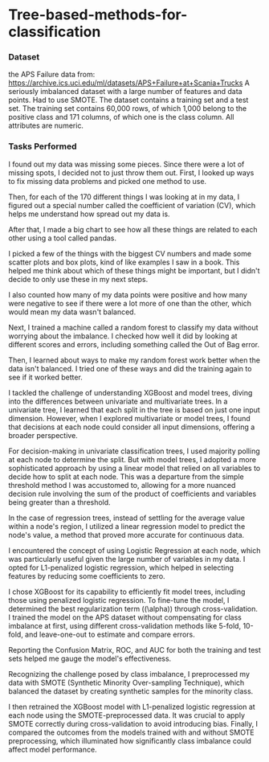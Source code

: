 # Tree-based-methods-for-classification

### Dataset
the APS Failure data from: https://archive.ics.uci.edu/ml/datasets/APS+Failure+at+Scania+Trucks
A seriously imbalanced dataset with a large number of features and data points. Had to use SMOTE. 
The dataset contains a training set and a test set. The training set contains 60,000 rows, of which 1,000 belong to the positive class and 171 columns, of which one is the class column. All attributes are numeric.

### Tasks Performed
I found out my data was missing some pieces. Since there were a lot of missing spots, I decided not to just throw them out. First, I looked up ways to fix missing data problems and picked one method to use.

Then, for each of the 170 different things I was looking at in my data, I figured out a special number called the coefficient of variation (CV), which helps me understand how spread out my data is.

After that, I made a big chart to see how all these things are related to each other using a tool called pandas.

I picked a few of the things with the biggest CV numbers and made some scatter plots and box plots, kind of like examples I saw in a book. This helped me think about which of these things might be important, but I didn't decide to only use these in my next steps.

I also counted how many of my data points were positive and how many were negative to see if there were a lot more of one than the other, which would mean my data wasn't balanced.

Next, I trained a machine called a random forest to classify my data without worrying about the imbalance. I checked how well it did by looking at different scores and errors, including something called the Out of Bag error.

Then, I learned about ways to make my random forest work better when the data isn't balanced. I tried one of these ways and did the training again to see if it worked better.

I tackled the challenge of understanding XGBoost and model trees, diving into the differences between univariate and multivariate trees. In a univariate tree, I learned that each split in the tree is based on just one input dimension. However, when I explored multivariate or model trees, I found that decisions at each node could consider all input dimensions, offering a broader perspective.

For decision-making in univariate classification trees, I used majority polling at each node to determine the split. But with model trees, I adopted a more sophisticated approach by using a linear model that relied on all variables to decide how to split at each node. This was a departure from the simple threshold method I was accustomed to, allowing for a more nuanced decision rule involving the sum of the product of coefficients and variables being greater than a threshold.

In the case of regression trees, instead of settling for the average value within a node's region, I utilized a linear regression model to predict the node's value, a method that proved more accurate for continuous data.

I encountered the concept of using Logistic Regression at each node, which was particularly useful given the large number of variables in my data. I opted for L1-penalized logistic regression, which helped in selecting features by reducing some coefficients to zero.

I chose XGBoost for its capability to efficiently fit model trees, including those using penalized logistic regression. To fine-tune the model, I determined the best regularization term (\(\alpha\)) through cross-validation. I trained the model on the APS dataset without compensating for class imbalance at first, using different cross-validation methods like 5-fold, 10-fold, and leave-one-out to estimate and compare errors.

Reporting the Confusion Matrix, ROC, and AUC for both the training and test sets helped me gauge the model's effectiveness.

Recognizing the challenge posed by class imbalance, I preprocessed my data with SMOTE (Synthetic Minority Over-sampling Technique), which balanced the dataset by creating synthetic samples for the minority class.

I then retrained the XGBoost model with L1-penalized logistic regression at each node using the SMOTE-preprocessed data. It was crucial to apply SMOTE correctly during cross-validation to avoid introducing bias. Finally, I compared the outcomes from the models trained with and without SMOTE preprocessing, which illuminated how significantly class imbalance could affect model performance.
